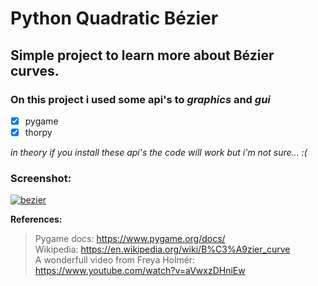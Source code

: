 # Python Quadratic Bézier
## Simple project to learn more about Bézier curves.
### On this project i used some api's to *graphics* and *gui*
- [x] pygame
- [x] thorpy

*in theory if you install these api's the code will work but i'm not sure... :(*

### Screenshot:
<a href="https://imgbb.com/"><img src="https://i.ibb.co/KcZj925/bezier.png" alt="bezier" border="0"></a>

**References:**
> Pygame docs: https://www.pygame.org/docs/
> \
> Wikipedia: https://en.wikipedia.org/wiki/B%C3%A9zier_curve
> \
> A wonderfull video from Freya Holmér: https://www.youtube.com/watch?v=aVwxzDHniEw
